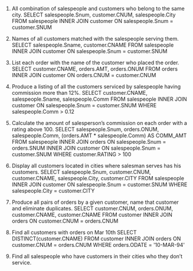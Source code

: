 01. All combination of salespeople and customers who belong to the same city.
SELECT salespeople.Snum, customer.CNUM, salespeople.City
FROM salespeople
INNER JOIN customer
ON salespeople.Snum = customer.SNUM



02. Names of all customers matched with the salespeople serving them.
SELECT salespeople.Sname, customer.CNAME
FROM salespeople
INNER JOIN customer
ON salespeople.Snum = customer.SNUM



03. List each order with the name of the customer who placed the order.
SELECT customer.CNAME, orders.AMT, orders.ONUM
FROM orders
INNER JOIN customer
ON orders.CNUM = customer.CNUM



04. Produce a listing of all the customers serviced by salespeople having commission more than 12%.
SELECT customer.CNAME, salespeople.Sname, salespeople.Comm
FROM salespeople
INNER JOIN customer
ON salespeople.Snum = customer.SNUM
WHERE salespeople.Comm > 0.12





05. Calculate the amount of salesperson’s commission on each order with a rating above 100.
SELECT salespeople.Snum, orders.ONUM, salespeople.Comm, (orders.AMT * salespeople.Comm) AS COMM_AMT
FROM salespeople
INNER JOIN orders
ON salespeople.Snum = orders.SNUM
INNER JOIN customer
ON salespeople.Snum = customer.SNUM
WHERE customer.RATING > 100





06. Display all customers located in cities where salesman serves has his customers.
SELECT salespeople.Snum, customer.CNUM, customer.CNAME, salespeople.City, customer.CITY
FROM salespeople
INNER JOIN customer
ON salespeople.Snum = customer.SNUM
WHERE salespeople.City = customer.CITY





07. Produce all pairs of orders by a given customer, name that customer and eliminate duplicates.
SELECT customer.CNUM, orders.ONUM, customer.CNAME, customer.CNAME
FROM customer
INNER JOIN orders
ON customer.CNUM = orders.CNUM





08. Find all customers with orders on Mar 10th
SELECT DISTINCT(customer.CNAME)
FROM customer
INNER JOIN orders
ON customer.CNUM = orders.CNUM
WHERE orders.ODATE = '10-MAR-94'






09. Find all salespeople who have customers in their cities who they don’t service.